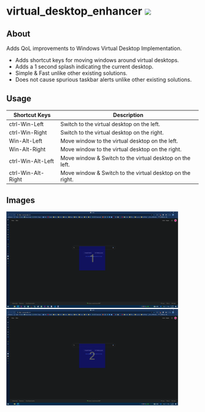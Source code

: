 
# virtual_desktop_enhancer <img src="https://github.com/snaphat/virtual_desktop_enhancer/blob/main/app.ico" width="32" />

## About
Adds QoL improvements to Windows Virtual Desktop Implementation.

- Adds shortcut keys for moving windows around virtual desktops.
- Adds a 1 second splash indicating the current desktop.
- Simple & Fast unlike other existing solutions.
- Does not cause spurious taskbar alerts unlike other existing solutions.

## Usage

| Shortcut Keys      | Description                                               |
|--------------------|-----------------------------------------------------------|
| ctrl-Win-Left      | Switch to the virtual desktop on the left.                |
| ctrl-Win-Right     | Switch to the virtual desktop on the right.               |
| Win-Alt-Left       | Move window to the virtual desktop on the left.           |
| Win-Alt-Right      | Move window to the virtual desktop on the right.          |
| ctrl-Win-Alt-Left  | Move window & Switch to the virtual desktop on the left.  |
| ctrl-Win-Alt-Right | Move window & Switch to the virtual desktop on the right. |

## Images
<img src="https://github.com/snaphat/virtual_desktop_enhancer/raw/assets/1.png" width="450" /><img src="https://github.com/snaphat/virtual_desktop_enhancer/raw/assets/2.png" width="450" />
